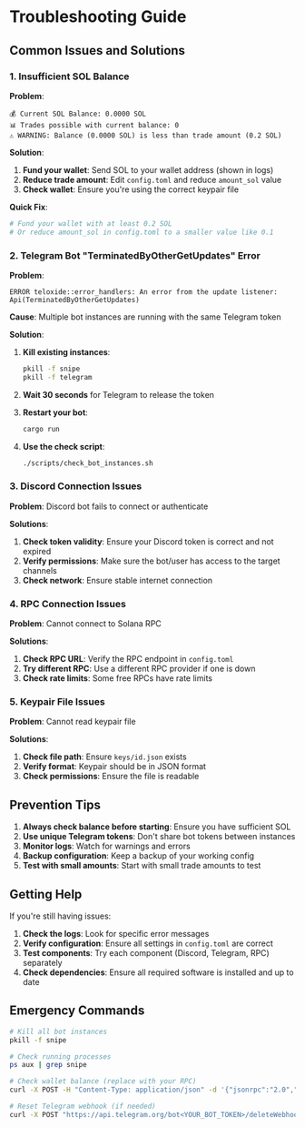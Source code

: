 # Troubleshooting Guide

## Common Issues and Solutions

### 1. Insufficient SOL Balance

**Problem**: 
```
💰 Current SOL Balance: 0.0000 SOL
📊 Trades possible with current balance: 0
⚠️ WARNING: Balance (0.0000 SOL) is less than trade amount (0.2 SOL)
```

**Solution**:
1. **Fund your wallet**: Send SOL to your wallet address (shown in logs)
2. **Reduce trade amount**: Edit `config.toml` and reduce `amount_sol` value
3. **Check wallet**: Ensure you're using the correct keypair file

**Quick Fix**:
```bash
# Fund your wallet with at least 0.2 SOL
# Or reduce amount_sol in config.toml to a smaller value like 0.1
```

### 2. Telegram Bot "TerminatedByOtherGetUpdates" Error

**Problem**:
```
ERROR teloxide::error_handlers: An error from the update listener: Api(TerminatedByOtherGetUpdates)
```

**Cause**: Multiple bot instances are running with the same Telegram token

**Solution**:
1. **Kill existing instances**:
   ```bash
   pkill -f snipe
   pkill -f telegram
   ```

2. **Wait 30 seconds** for Telegram to release the token

3. **Restart your bot**:
   ```bash
   cargo run
   ```

4. **Use the check script**:
   ```bash
   ./scripts/check_bot_instances.sh
   ```

### 3. Discord Connection Issues

**Problem**: Discord bot fails to connect or authenticate

**Solutions**:
1. **Check token validity**: Ensure your Discord token is correct and not expired
2. **Verify permissions**: Make sure the bot/user has access to the target channels
3. **Check network**: Ensure stable internet connection

### 4. RPC Connection Issues

**Problem**: Cannot connect to Solana RPC

**Solutions**:
1. **Check RPC URL**: Verify the RPC endpoint in `config.toml`
2. **Try different RPC**: Use a different RPC provider if one is down
3. **Check rate limits**: Some free RPCs have rate limits

### 5. Keypair File Issues

**Problem**: Cannot read keypair file

**Solutions**:
1. **Check file path**: Ensure `keys/id.json` exists
2. **Verify format**: Keypair should be in JSON format
3. **Check permissions**: Ensure the file is readable

## Prevention Tips

1. **Always check balance before starting**: Ensure you have sufficient SOL
2. **Use unique Telegram tokens**: Don't share bot tokens between instances
3. **Monitor logs**: Watch for warnings and errors
4. **Backup configuration**: Keep a backup of your working config
5. **Test with small amounts**: Start with small trade amounts to test

## Getting Help

If you're still having issues:

1. **Check the logs**: Look for specific error messages
2. **Verify configuration**: Ensure all settings in `config.toml` are correct
3. **Test components**: Try each component (Discord, Telegram, RPC) separately
4. **Check dependencies**: Ensure all required software is installed and up to date

## Emergency Commands

```bash
# Kill all bot instances
pkill -f snipe

# Check running processes
ps aux | grep snipe

# Check wallet balance (replace with your RPC)
curl -X POST -H "Content-Type: application/json" -d '{"jsonrpc":"2.0","id":1,"method":"getBalance","params":["FMTqEscgoB5oFSRktWKhv2VzoeJEMjkn4zdJ9PRFhrLk"]}' https://api.mainnet-beta.solana.com

# Reset Telegram webhook (if needed)
curl -X POST "https://api.telegram.org/bot<YOUR_BOT_TOKEN>/deleteWebhook"
``` 